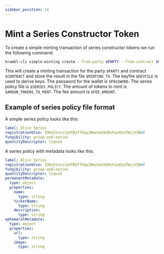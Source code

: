 ```yaml
---
sidebar_position: 14
---
```


# Mint a Series Constructor Token

To create a simple minting transaction of series constructor tokens we run the 
following command:

```bash
brambl-cli simple-minting create --from-party $PARTY --from-contract $CONTRACT  -h $HOST --port $PORT -n private --keyfile $KEYFILE -w $PASSWORD -o $MINTING_TX -i $SERIES_POLICY  -a $AMOUN_TOKENS_TO_MINT --fee $FEE_AMOUNT --walletdb $WALLET_DB --mint-token series
```

This will create a minting transaction for the party `$PARTY` and contract `$CONTRACT` and store the result in the file `$MINTING_TX`. The keyfile `$KEYFILE` is used to derive keys. The password for the wallet is `$PASSWORD`. The series policy file is `$SERIES_POLICY`. The amount of tokens to mint is `$AMOUN_TOKENS_TO_MINT`. The fee amount is `$FEE_AMOUNT`.

## Example of series policy file format

A simple series policy looks like this:

```yaml
label: Alice Series
registrationUtxo: 33HxStncsrptPB3ffkGpJNmoYwkkURvhiw92afWzjV3B#0
fungibility: group-and-series
quantityDescriptor: liquid
```

A series policy with metadata looks like this:

```yaml
label: Alice Series
registrationUtxo: 33HxStncsrptPB3ffkGpJNmoYwkkURvhiw92afWzjV3B#0
fungibility: group-and-series
quantityDescriptor: liquid
permanentMetadata:
  type: object
  properties:
    name:
      type: string
    tickerName:
      type: string
    description:
      type: string
ephemeralMetadata:
  type: object
  properties:
    url:
      type: string
    image:
      type: string
```
